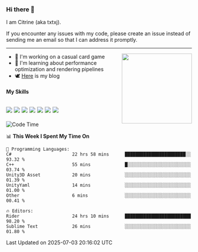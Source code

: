 ### Hi there 👋

I am Citrine (aka txtxj).

If you encounter any issues with my code, please create an issue instead of sending me an email so that I can address it promptly.

---

<img align="right" height="190" src="http://github-profile-summary-cards.vercel.app/api/cards/stats?username=txtxj&theme=vue">

- 🌱 I'm working on a casual card game
- 📖 I'm learning about performance optimization and rendering pipelines
- 🕊️ [Here](https://txtxj.top) is my blog

#### My Skills

![](https://img.shields.io/badge/Unity-000000?logo=unity&logoColor=fff)
![](https://img.shields.io/badge/C%23-239120?logo=csharp&logoColor=fff)
![](https://img.shields.io/badge/Python-3e74a2?logo=python&logoColor=fff)
![](https://img.shields.io/badge/C++-65318e?logo=cplusplus&logoColor=fff)
![](https://img.shields.io/badge/Vue-4FC08D?logo=vuedotjs&logoColor=fff)
![](https://img.shields.io/badge/Blender-f5792a?logo=blender&logoColor=fff)
![](https://img.shields.io/badge/MS%20SQL-cc2927?logo=microsoftsqlserver&logoColor=fff)
---

<!--START_SECTION:waka-->
![Code Time](http://img.shields.io/badge/Code%20Time-3%2C039%20hrs%2026%20mins-blue)

📊 **This Week I Spent My Time On** 

```text
💬 Programming Languages: 
C#                       22 hrs 58 mins      ███████████████████████░░   93.32 % 
C++                      55 mins             █░░░░░░░░░░░░░░░░░░░░░░░░   03.74 % 
Unity3D Asset            20 mins             ░░░░░░░░░░░░░░░░░░░░░░░░░   01.39 % 
UnityYaml                14 mins             ░░░░░░░░░░░░░░░░░░░░░░░░░   01.00 % 
Other                    6 mins              ░░░░░░░░░░░░░░░░░░░░░░░░░   00.41 % 

🔥 Editors: 
Rider                    24 hrs 10 mins      █████████████████████████   98.20 % 
Sublime Text             26 mins             ░░░░░░░░░░░░░░░░░░░░░░░░░   01.80 % 
```


 Last Updated on 2025-07-03 20:16:02 UTC
<!--END_SECTION:waka-->
